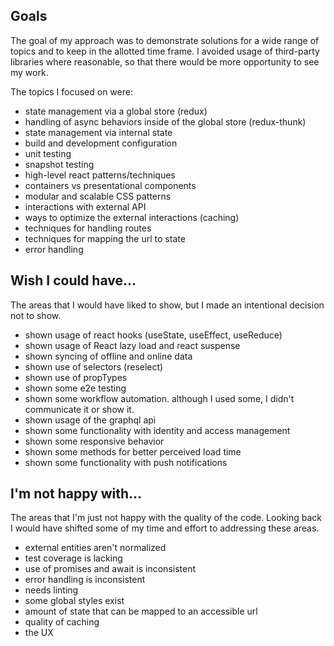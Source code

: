 ## Goals

The goal of my approach was to demonstrate solutions for a wide range of topics and to keep in the allotted time frame. I avoided usage of third-party libraries where reasonable, so that there would be more opportunity to see my work.

The topics I focused on were:

- state management via a global store (redux)
- handling of async behaviors inside of the global store (redux-thunk)
- state management via internal state
- build and development configuration
- unit testing
- snapshot testing
- high-level react patterns/techniques
- containers vs presentational components
- modular and scalable CSS patterns
- interactions with external API
- ways to optimize the external interactions (caching)
- techniques for handling routes
- techniques for mapping the url to state
- error handling

## Wish I could have…

The areas that I would have liked to show, but I made an intentional decision not to show.

- shown usage of react hooks (useState, useEffect, useReduce)
- shown usage of React lazy load and react suspense
- shown syncing of offline and online data
- shown use of selectors (reselect)
- shown use of propTypes
- shown some e2e testing
- shown some workflow automation. although I used some, I didn't communicate it or show it.
- shown usage of the graphql api
- shown some functionality with identity and access management
- shown some responsive behavior
- shown some methods for better perceived load time
- shown some functionality with push notifications

## I'm not happy with…

The areas that I'm just not happy with the quality of the code. Looking back I would have shifted some of my time and effort to addressing these areas.

- external entities aren't normalized
- test coverage is lacking
- use of promises and await is inconsistent
- error handling is inconsistent
- needs linting
- some global styles exist
- amount of state that can be mapped to an accessible url
- quality of caching
- the UX
